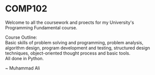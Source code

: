 # COMP102
Welcome to all the coursework and proects for my University's Programming Fundamental course.

Course Outline:
<br>
Basic skills of problem solving and programming, problem analysis, algorithm design, program
development and testing, structured design techniques, object-oriented thought process and
basic tools.
<br>
All done in Python.

~ Muhammad Ali